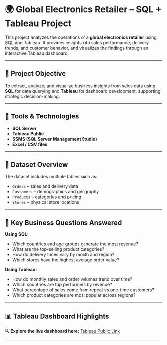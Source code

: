 # 🌍 Global Electronics Retailer – SQL + Tableau Project

This project analyzes the operations of a **global electronics retailer** using SQL and Tableau. It provides insights into sales performance, delivery trends, and customer behavior, and visualizes the findings through an interactive Tableau dashboard.

---

## 🎯 Project Objective

To extract, analyze, and visualize business insights from sales data using **SQL** for data querying and **Tableau** for dashboard development, supporting strategic decision-making.

---

## 🧰 Tools & Technologies

- **SQL Server**  
- **Tableau Public**  
- **SSMS (SQL Server Management Studio)**  
- **Excel / CSV files**

---

## 📁 Dataset Overview

The dataset includes multiple tables such as:

- `Orders` – sales and delivery data  
- `Customers` – demographics and geography  
- `Products` – categories and pricing  
- `Stores` – physical store locations  

---

## 🧠 Key Business Questions Answered

**Using SQL:**
- Which countries and age groups generate the most revenue?
- What are the top-selling product categories?
- How do delivery times vary by month and region?
- Which stores have the highest average order value?

**Using Tableau:**
- How do monthly sales and order volumes trend over time?
- Which countries are top performers by revenue?
- What percentage of sales come from repeat vs one-time customers?
- Which product categories are most popular across regions?

---

## 📊 Tableau Dashboard Highlights

🔍 **Explore the live dashboard here:** [Tableau Public Link](https://public.tableau.com/app/profile/jamie.chau/viz/GlobalElectronicsRetailer-Visualisation/Dashboard)

---



